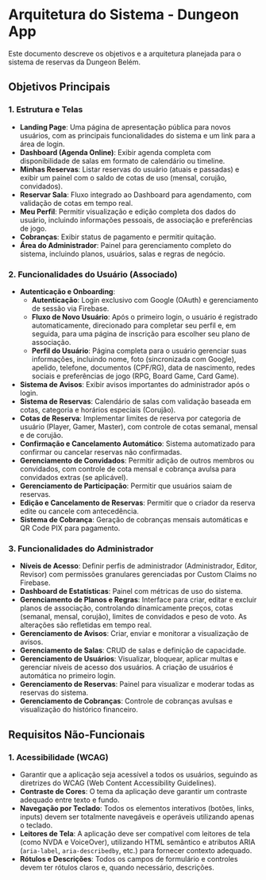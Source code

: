 # Arquitetura do Sistema - Dungeon App

Este documento descreve os objetivos e a arquitetura planejada para o sistema de reservas da Dungeon Belém.

## Objetivos Principais

### 1. Estrutura e Telas
- **Landing Page**: Uma página de apresentação pública para novos usuários, com as principais funcionalidades do sistema e um link para a área de login.
- **Dashboard (Agenda Online)**: Exibir agenda completa com disponibilidade de salas em formato de calendário ou timeline.
- **Minhas Reservas**: Listar reservas do usuário (atuais e passadas) e exibir um painel com o saldo de cotas de uso (mensal, corujão, convidados).
- **Reservar Sala**: Fluxo integrado ao Dashboard para agendamento, com validação de cotas em tempo real.
- **Meu Perfil**: Permitir visualização e edição completa dos dados do usuário, incluindo informações pessoais, de associação e preferências de jogo.
- **Cobranças**: Exibir status de pagamento e permitir quitação.
- **Área do Administrador**: Painel para gerenciamento completo do sistema, incluindo planos, usuários, salas e regras de negócio.

### 2. Funcionalidades do Usuário (Associado)
- **Autenticação e Onboarding**:
  - **Autenticação**: Login exclusivo com Google (OAuth) e gerenciamento de sessão via Firebase.
  - **Fluxo de Novo Usuário**: Após o primeiro login, o usuário é registrado automaticamente, direcionado para completar seu perfil e, em seguida, para uma página de inscrição para escolher seu plano de associação.
  - **Perfil do Usuário**: Página completa para o usuário gerenciar suas informações, incluindo nome, foto (sincronizada com Google), apelido, telefone, documentos (CPF/RG), data de nascimento, redes sociais e preferências de jogo (RPG, Board Game, Card Game).
- **Sistema de Avisos**: Exibir avisos importantes do administrador após o login.
- **Sistema de Reservas**: Calendário de salas com validação baseada em cotas, categoria e horários especiais (Corujão).
- **Cotas de Reserva**: Implementar limites de reserva por categoria de usuário (Player, Gamer, Master), com controle de cotas semanal, mensal e de corujão.
- **Confirmação e Cancelamento Automático**: Sistema automatizado para confirmar ou cancelar reservas não confirmadas.
- **Gerenciamento de Convidados**: Permitir adição de outros membros ou convidados, com controle de cota mensal e cobrança avulsa para convidados extras (se aplicável).
- **Gerenciamento de Participação**: Permitir que usuários saiam de reservas.
- **Edição e Cancelamento de Reservas**: Permitir que o criador da reserva edite ou cancele com antecedência.
- **Sistema de Cobrança**: Geração de cobranças mensais automáticas e QR Code PIX para pagamento.

### 3. Funcionalidades do Administrador
- **Níveis de Acesso**: Definir perfis de administrador (Administrador, Editor, Revisor) com permissões granulares gerenciadas por Custom Claims no Firebase.
- **Dashboard de Estatísticas**: Painel com métricas de uso do sistema.
- **Gerenciamento de Planos e Regras**: Interface para criar, editar e excluir planos de associação, controlando dinamicamente preços, cotas (semanal, mensal, corujão), limites de convidados e peso de voto. As alterações são refletidas em tempo real.
- **Gerenciamento de Avisos**: Criar, enviar e monitorar a visualização de avisos.
- **Gerenciamento de Salas**: CRUD de salas e definição de capacidade.
- **Gerenciamento de Usuários**: Visualizar, bloquear, aplicar multas e gerenciar níveis de acesso dos usuários. A criação de usuários é automática no primeiro login.
- **Gerenciamento de Reservas**: Painel para visualizar e moderar todas as reservas do sistema.
- **Gerenciamento de Cobranças**: Controle de cobranças avulsas e visualização do histórico financeiro.

## Requisitos Não-Funcionais

### 1. Acessibilidade (WCAG)
- Garantir que a aplicação seja acessível a todos os usuários, seguindo as diretrizes do WCAG (Web Content Accessibility Guidelines).
- **Contraste de Cores**: O tema da aplicação deve garantir um contraste adequado entre texto e fundo.
- **Navegação por Teclado**: Todos os elementos interativos (botões, links, inputs) devem ser totalmente navegáveis e operáveis utilizando apenas o teclado.
- **Leitores de Tela**: A aplicação deve ser compatível com leitores de tela (como NVDA e VoiceOver), utilizando HTML semântico e atributos ARIA (`aria-label`, `aria-describedby`, etc.) para fornecer contexto adequado.
- **Rótulos e Descrições**: Todos os campos de formulário e controles devem ter rótulos claros e, quando necessário, descrições.
